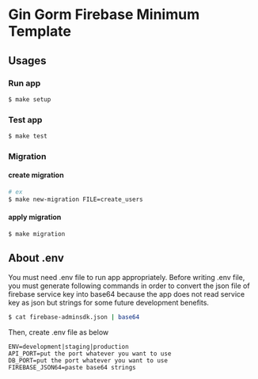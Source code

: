 # Gin Gorm Firebase Minimum Template
## Usages
### Run app
```bash
$ make setup
```

### Test app
```bash
$ make test
```

### Migration
#### create migration
```bash
# ex
$ make new-migration FILE=create_users
```

#### apply migration
```
$ make migration
```

## About .env
You must need .env file to run app appropriately.
Before writing .env file, you must generate following commands in order to convert the json file of firebase service key into base64 because the app does not read service key as json but strings for some future development benefits.  
```bash
$ cat firebase-adminsdk.json | base64
```

Then, create .env file as below
```
ENV=development|staging|production
API_PORT=put the port whatever you want to use
DB_PORT=put the port whatever you want to use
FIREBASE_JSON64=paste base64 strings
```